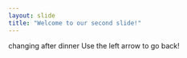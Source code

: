 ```yaml
---
layout: slide
title: "Welcome to our second slide!"
---
```

changing after dinner
Use the left arrow to go back!
